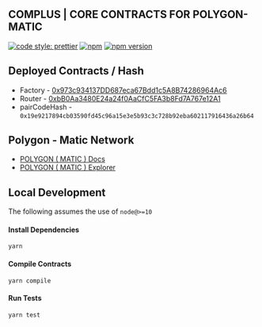 ## COMPLUS | CORE CONTRACTS FOR POLYGON-MATIC

[![code style: prettier](https://img.shields.io/badge/code_style-prettier-ff69b4.svg?style=flat-square)](https://github.com/prettier/prettier)
[![npm](https://img.shields.io/npm/v/@complus/v2-core-matic)](https://unpkg.com/@complus/v2-core-matic@latest/)
[![npm version](https://img.shields.io/npm/v/@complus/v2-core-matic/latest.svg)](https://www.npmjs.com/package/@complus/v2-core-matic/v/latest)

## Deployed Contracts / Hash

- Factory - [0x973c934137DD687eca67Bdd1c5A8B74286964Ac6](https://explorer-mainnet.maticvigil.com/address/0x973c934137DD687eca67Bdd1c5A8B74286964Ac6/contracts)
- Router - [0xbB0Aa3480E24a24f0AaCfC5FA3b8Fd7A767e12A1](https://explorer-mainnet.maticvigil.com/address/0xbB0Aa3480E24a24f0AaCfC5FA3b8Fd7A767e12A1/contracts)
- pairCodeHash - `0x19e9217894cb03590fd45c96a15e3e5b93c3c728b92eba602117916436a26b64`

## Polygon - Matic Network

- [POLYGON ( MATIC ) Docs](https://docs.matic.network)
- [POLYGON ( MATIC ) Explorer](https://explorer-mainnet.maticvigil.com/)

## Local Development

The following assumes the use of `node@>=10`

#### Install Dependencies

`yarn`

#### Compile Contracts

`yarn compile`

#### Run Tests

`yarn test`
